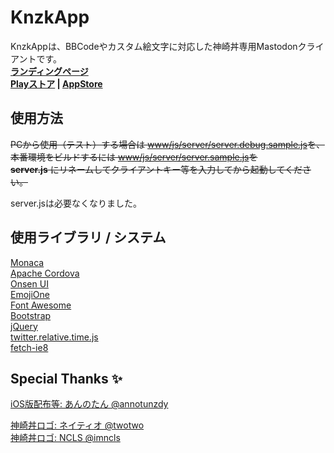 # KnzkApp
KnzkAppは、BBCodeやカスタム絵文字に対応した神崎丼専用Mastodonクライアントです。   
**[ランディングページ](https://knzkdev.net/knzkapp)**  
**[Playストア](https://play.google.com/store/apps/details?id=net.knzkdev.app) | [AppStore](https://itunes.apple.com/jp/app/knzkapp/id1296825434?l=ja)**

## 使用方法
~~PCから使用（テスト）する場合は [www/js/server/server.debug.sample.js](www/js/server/server.debug.sample.js)を、   
本番環境をビルドするには [www/js/server/server.sample.js](www/js/server/server.sample.js)を  
**server.js** にリネームしてクライアントキー等を入力してから起動してください。~~

server.jsは必要なくなりました。

## 使用ライブラリ / システム
[Monaca](https://ja.monaca.io/)   
[Apache Cordova](https://cordova.apache.org/)  
[Onsen UI](https://onsen.io/)  
[EmojiOne](https://www.emojione.com/)  
[Font Awesome](http://fontawesome.io/)  
[Bootstrap](https://getbootstrap.com/)  
[jQuery](https://jquery.com/)  
[twitter.relative.time.js](https://github.com/dforest/twitter-relative-time-js)  
[fetch-ie8](https://github.com/camsong/fetch-ie8)  

## Special Thanks ✨
[iOS版配布等: あんのたん @annotunzdy](https://knzk.me/@annotunzdy)  

[神崎丼ロゴ: ネイティオ @twotwo](https://knzk.me/@twotwo)  
[神崎丼ロゴ: NCLS @imncls](https://knzk.me/@imncls)
